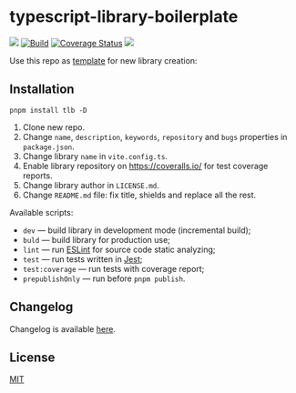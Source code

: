 # typescript-library-boilerplate

[![](https://img.shields.io/npm/v/tlb)](https://www.npmjs.com/package/tlb)
[![Build](https://github.com/ezze/typescript-library-boilerplate/actions/workflows/main.yml/badge.svg)](https://github.com/ezze/typescript-library-boilerplate/actions/workflows/main.yml)
[![Coverage Status](https://coveralls.io/repos/github/ezze/typescript-library-boilerplate/badge.svg)](https://coveralls.io/github/ezze/typescript-library-boilerplate)
[![](https://img.shields.io/github/license/ezze/typescript-library-boilerplate)](https://github.com/ezze/typescript-library-boilerplate/blob/HEAD/LICENSE.md)

Use this repo as [template](https://docs.github.com/en/repositories/creating-and-managing-repositories/creating-a-repository-from-a-template) for new library creation:

## Installation

```
pnpm install tlb -D
```

1. Clone new repo.
2. Change `name`, `description`, `keywords`, `repository` and `bugs` properties in `package.json`.
3. Change library `name` in `vite.config.ts`.
4. Enable library repository on https://coveralls.io/ for test coverage reports. 
5. Change library author in `LICENSE.md`.
6. Change `README.md` file: fix title, shields and replace all the rest.

Available scripts:

- `dev` — build library in development mode (incremental build);
- `buld` — build library for production use;
- `lint` — run [ESLint](https://eslint.org/) for source code static analyzing;
- `test` — run tests written in [Jest](https://jestjs.io/);
- `test:coverage` — run tests with coverage report;
- `prepublishOnly` — run before `pnpm publish`.

## Changelog

Changelog is available [here](CHANGELOG.md).

## License

[MIT](LICENSE.md)
